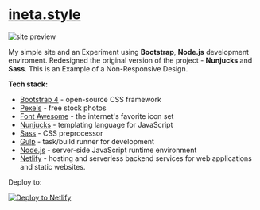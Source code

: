 # [ineta.style](https://ineta-style.netlify.app/)

![site preview](https://github.com/egismz/ineta-style/blob/master/inet-style.png)

My simple site and an Experiment using **Bootstrap**, **Node.js** development enviroment. Redesigned the original version of the project - **Nunjucks** and **Sass**. This is an Example of a Non-Responsive Design.

**Tech stack:**

- [Bootstrap 4](https://getbootstrap.com/) - open-source CSS framework
- [Pexels](https://www.pexels.com/) - free stock photos
- [Font Awesome](https://fontawesome.com/) - the internet's favorite icon set
- [Nunjucks](https://mozilla.github.io/nunjucks/) - templating language for JavaScript
- [Sass](https://sass-lang.com/) - CSS preprocessor
- [Gulp](https://gulpjs.com/) - task/build runner for development
- [Node.js](https://nodejs.org/) - server-side JavaScript runtime environment
- [Netlify](https://www.netlify.com/) - hosting and serverless backend services for web applications and static websites.

Deploy to:

[![Deploy to Netlify](https://www.netlify.com/img/deploy/button.svg)](https://app.netlify.com/start/deploy?repository=https://github.com)
